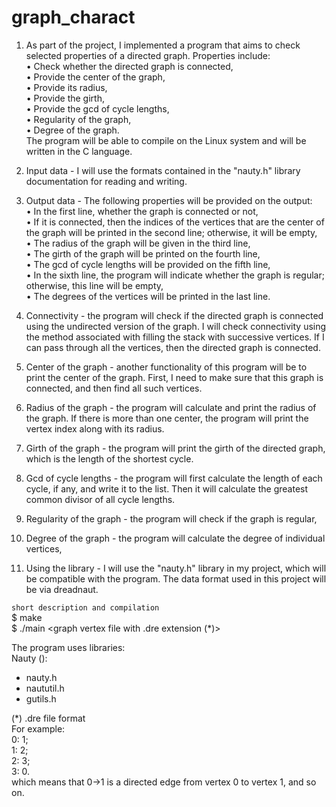 # graph_charact
1. As part of the project, I implemented a program that aims to check selected properties of a directed graph. Properties include:  
• Check whether the directed graph is connected,  
• Provide the center of the graph,  
• Provide its radius,  
• Provide the girth,  
• Provide the gcd of cycle lengths,  
• Regularity of the graph,  
• Degree of the graph.  
The program will be able to compile on the Linux system and will be written in the C language.  

2. Input data - I will use the formats contained in the "nauty.h" library documentation for reading and writing.  
3. Output data - The following properties will be provided on the output:  
• In the first line, whether the graph is connected or not,  
• If it is connected, then the indices of the vertices that are the center of the graph will be printed in the second line; otherwise, it will be empty,  
• The radius of the graph will be given in the third line,  
• The girth of the graph will be printed on the fourth line,  
• The gcd of cycle lengths will be provided on the fifth line,  
• In the sixth line, the program will indicate whether the graph is regular; otherwise, this line will be empty,  
• The degrees of the vertices will be printed in the last line.  
4. Connectivity - the program will check if the directed graph is connected using the undirected version of the graph. I will check connectivity using the method associated with filling the stack with successive vertices. If I can pass through all the vertices, then the directed graph is connected.  
5. Center of the graph - another functionality of this program will be to print the center of the graph. First, I need to make sure that this graph is connected, and then find all such vertices.  
6. Radius of the graph - the program will calculate and print the radius of the graph. If there is more than one center, the program will print the vertex index along with its radius.  
7. Girth of the graph - the program will print the girth of the directed graph, which is the length of the shortest cycle.  
8. Gcd of cycle lengths - the program will first calculate the length of each cycle, if any, and write it to the list. Then it will calculate the greatest common divisor of all cycle lengths.  
9. Regularity of the graph - the program will check if the graph is regular,  
10. Degree of the graph - the program will calculate the degree of individual vertices,  
11. Using the library - I will use the "nauty.h" library in my project, which will be compatible with the program. The data format used in this project will be via dreadnaut.  

`short description and compilation`   
$ make  
$ ./main <graph vertex file with .dre extension (*)>  

The program uses libraries:  
Nauty ():  
 - nauty.h  
 - naututil.h  
 - gutils.h  


(*) .dre file format  
For example:  
0: 1;  
1: 2;  
2: 3;  
3: 0.  
which means that 0->1 is a directed edge from vertex 0 to vertex 1, and so on.  
